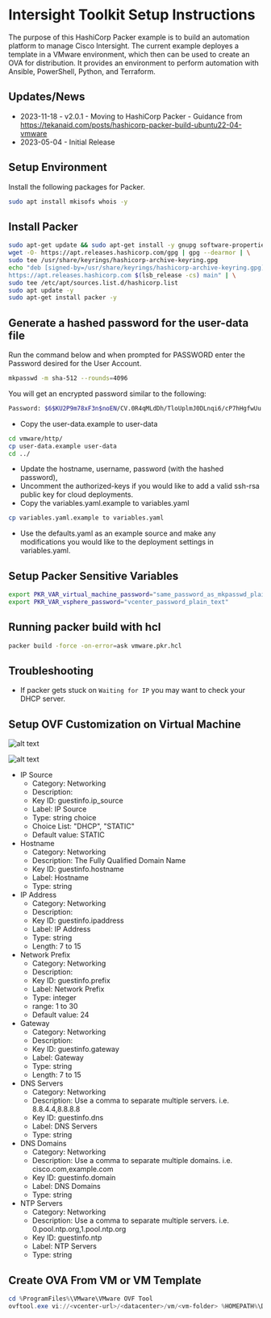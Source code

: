 # Intersight Toolkit Setup Instructions

The purpose of this HashiCorp Packer example is to build an automation platform to manage Cisco Intersight.  The current example deployes a template in a VMware environment, which then can be used to create an OVA for distribution.  It provides an environment to perform automation with Ansible, PowerShell, Python, and Terraform.

## Updates/News

* 2023-11-18 - v2.0.1 - Moving to HashiCorp Packer - Guidance from https://tekanaid.com/posts/hashicorp-packer-build-ubuntu22-04-vmware
* 2023-05-04 - Initial Release

## Setup Environment

Install the following packages for Packer.

```sh
sudo apt install mkisofs whois -y
```

## Install Packer

```bash
sudo apt-get update && sudo apt-get install -y gnupg software-properties-common
wget -O- https://apt.releases.hashicorp.com/gpg | gpg --dearmor | \
sudo tee /usr/share/keyrings/hashicorp-archive-keyring.gpg
echo "deb [signed-by=/usr/share/keyrings/hashicorp-archive-keyring.gpg] \
https://apt.releases.hashicorp.com $(lsb_release -cs) main" | \
sudo tee /etc/apt/sources.list.d/hashicorp.list
sudo apt update -y
sudo apt-get install packer -y
```

## Generate a hashed password for the user-data file

Run the command below and when prompted for PASSWORD enter the Password desired for the User Account.

```bash
mkpasswd -m sha-512 --rounds=4096
```

You will get an encrypted password similar to the following:

```bash
Password: $6$KU2P9m78xF3n$noEN/CV.0R4qMLdDh/TloUplmJ0DLnqi6/cP7hHgfwUu.D0hMaD2sAfxDT3eHP5BQ3HdgDkKuIk8zBh0mDLzO1
```

* Copy the user-data.example to user-data

```bash
cd vmware/http/
cp user-data.example user-data
cd ../
```

* Update the hostname, username, password (with the hashed password), 
* Uncomment the authorized-keys if you would like to add a valid ssh-rsa public key for cloud deployments.
* Copy the variables.yaml.example to variables.yaml

```bash
cp variables.yaml.example to variables.yaml
```

* Use the defaults.yaml as an example source and make any modifications you would like to the deployment settings in variables.yaml.

## Setup Packer Sensitive Variables

```bash
export PKR_VAR_virtual_machine_password="same_password_as_mkpasswd_plain_text"
export PKR_VAR_vsphere_password="vcenter_password_plain_text"
```

## Running packer build with hcl

```sh
packer build -force -on-error=ask vmware.pkr.hcl
```

## Troubleshooting

- If packer gets stuck on `Waiting for IP` you may want to check your DHCP server.

## Setup OVF Customization on Virtual Machine

![alt text](vApp-Options.png "vApp Options")

![alt text](vApp-Properties.png "vApp Properties")

- IP Source
  - Category: Networking
  - Description:
  - Key ID: guestinfo.ip_source
  - Label: IP Source
  - Type: string choice
  - Choice List: "DHCP", "STATIC"
  - Default value: STATIC
- Hostname
  - Category: Networking
  - Description: The Fully Qualified Domain Name
  - Key ID: guestinfo.hostname
  - Label: Hostname
  - Type: string
- IP Address
  - Category: Networking
  - Description:
  - Key ID: guestinfo.ipaddress
  - Label: IP Address
  - Type: string
  - Length: 7 to 15
- Network Prefix
  - Category: Networking
  - Description:
  - Key ID: guestinfo.prefix
  - Label: Network Prefix
  - Type: integer
  - range: 1 to 30
  - Default value: 24
- Gateway
  - Category: Networking
  - Description:
  - Key ID: guestinfo.gateway
  - Label: Gateway
  - Type: string
  - Length: 7 to 15
- DNS Servers
  - Category: Networking
  - Description: Use a comma to separate multiple servers.  i.e. 8.8.4.4,8.8.8.8
  - Key ID: guestinfo.dns
  - Label: DNS Servers
  - Type: string
- DNS Domains
  - Category: Networking
  - Description: Use a comma to separate multiple domains.  i.e. cisco.com,example.com
  - Key ID: guestinfo.domain
  - Label: DNS Domains
  - Type: string
- NTP Servers
  - Category: Networking
  - Description: Use a comma to separate multiple servers.  i.e. 0.pool.ntp.org,1.pool.ntp.org
  - Key ID: guestinfo.ntp
  - Label: NTP Servers
  - Type: string

## Create OVA From VM or VM Template

```powershell
cd %ProgramFiles%\VMware\VMware OVF Tool
ovftool.exe vi://<vcenter-url>/<datacenter>/vm/<vm-folder> %HOMEPATH%\Downloads\imm-toolkitv0.1.ova
```